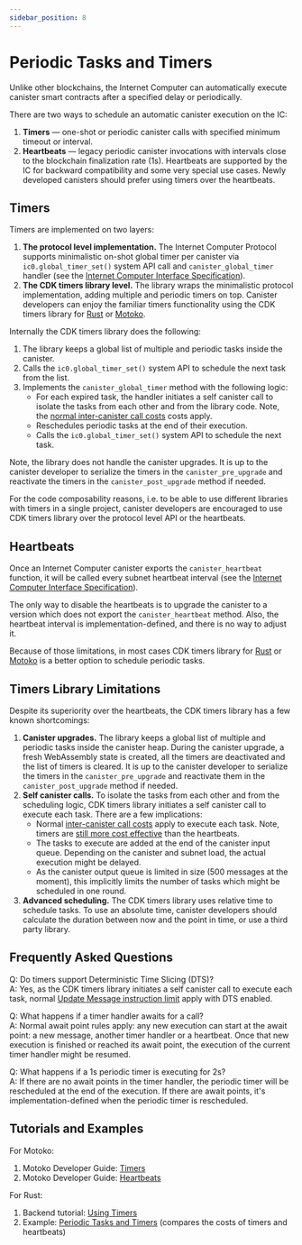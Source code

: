 ```yaml
---
sidebar_position: 8
---
```

Periodic Tasks and Timers
=========================

Unlike other blockchains, the Internet Computer can automatically execute canister smart contracts after a specified delay or periodically.

There are two ways to schedule an automatic canister execution on the IC:

1. **Timers** &mdash; one-shot or periodic canister calls with specified minimum timeout or interval.
2. **Heartbeats** &mdash; legacy periodic canister invocations with intervals close to the blockchain finalization rate (1s). Heartbeats are supported by the IC for backward compatibility and some very special use cases. Newly developed canisters should prefer using timers over the heartbeats.

Timers
------

Timers are implemented on two layers:

1. **The protocol level implementation.** The Internet Computer Protocol supports minimalistic on-shot global timer per canister via `ic0.global_timer_set()` system API call and `canister_global_timer` handler (see the [Internet Computer Interface Specification](../../references/ic-interface-spec.md#timer)).
2. **The CDK timers library level.** The library wraps the minimalistic protocol implementation, adding multiple and periodic timers on top. Canister developers can enjoy the familiar timers functionality using the CDK timers library for [Rust](https://crates.io/crates/ic-cdk-timers) or [Motoko](../../motoko/main/timers.md).

Internally the CDK timers library does the following:

1. The library keeps a global list of multiple and periodic tasks inside the canister.
2. Calls the `ic0.global_timer_set()` system API to schedule the next task from the list.
3. Implements the `canister_global_timer` method with the following logic:
   * For each expired task, the handler initiates a self canister call to isolate the tasks from each other and from the library code. Note, the [normal inter-canister call costs](../gas-cost.md) costs apply.
   * Reschedules periodic tasks at the end of their execution.
   * Calls the `ic0.global_timer_set()` system API to schedule the next task.

Note, the library does not handle the canister upgrades. It is up to the canister developer to serialize the timers in the `canister_pre_upgrade` and reactivate the timers in the `canister_post_upgrade` method if needed.

For the code composability reasons, i.e. to be able to use different libraries with timers in a single project, canister developers are encouraged to use CDK timers library over the protocol level API or the heartbeats.

Heartbeats
----------

Once an Internet Computer canister exports the `canister_heartbeat` function, it will be called every subnet heartbeat interval (see the [Internet Computer Interface Specification](../../references/ic-interface-spec.md#heartbeat)).

The only way to disable the heartbeats is to upgrade the canister to a version which does not export the `canister_heartbeat` method. Also, the heartbeat interval is implementation-defined, and there is no way to adjust it.

Because of those limitations, in most cases CDK timers library for [Rust](https://crates.io/crates/ic-cdk-timers) or [Motoko](../../motoko/main/timers.md) is a better option to schedule periodic tasks.

Timers Library Limitations
--------------------------

Despite its superiority over the heartbeats, the CDK timers library has a few known shortcomings:

1. **Canister upgrades.** The library keeps a global list of multiple and periodic tasks inside the canister heap. During the canister upgrade, a fresh WebAssembly state is created, all the timers are deactivated and the list of timers is cleared. It is up to the canister developer to serialize the timers in the `canister_pre_upgrade` and reactivate them in the `canister_post_upgrade` method if needed.
2. **Self canister calls.** To isolate the tasks from each other and from the scheduling logic, CDK timers library initiates a self canister call to execute each task. There are a few implications:
   * Normal [inter-canister call costs](../gas-cost.md) apply to execute each task. Note, timers are [still more cost effective](https://github.com/dfinity/examples/tree/master/rust/periodic_tasks) than the heartbeats.
   * The tasks to execute are added at the end of the canister input queue. Depending on the canister and subnet load, the actual execution might be delayed.
   * As the canister output queue is limited in size (500 messages at the moment), this implicitly limits the number of tasks which might be scheduled in one round.
3. **Advanced scheduling.** The CDK timers library uses relative time to schedule tasks. To use an absolute time, canister developers should calculate the duration between now and the point in time, or use a third party library.

Frequently Asked Questions
--------------------------

Q: Do timers support Deterministic Time Slicing (DTS)?  
A: Yes, as the CDK timers library initiates a self canister call to execute each task, normal [Update Message instruction limit](../production/instruction-limits.md) apply with DTS enabled.

Q: What happens if a timer handler awaits for a call?  
A: Normal await point rules apply: any new execution can start at the await point: a new message, another timer handler or a heartbeat. Once that new execution is finished or reached its await point, the execution of the current timer handler might be resumed.

Q: What happens if a 1s periodic timer is executing for 2s?  
A: If there are no await points in the timer handler, the periodic timer will be rescheduled at the end of the execution. If there are await points, it's implementation-defined when the periodic timer is rescheduled.

Tutorials and Examples
----------------------

For Motoko:

1. Motoko Developer Guide: [Timers](../../motoko/main/timers.md)
2. Motoko Developer Guide: [Heartbeats](../../motoko/main/heartbeats.md)

For Rust:

1. Backend tutorial: [Using Timers](rust/timers.md)
2. Example: [Periodic Tasks and Timers](https://github.com/dfinity/examples/tree/master/rust/periodic_tasks) (compares the costs of timers and heartbeats)
